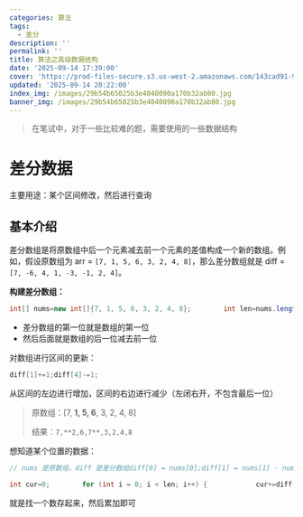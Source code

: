 ```yaml
---
categories: 算法
tags:
  - 差分
description: ''
permalink: ''
title: 算法之高级数据结构
date: '2025-09-14 17:39:00'
cover: 'https://prod-files-secure.s3.us-west-2.amazonaws.com/143cad91-961b-48b0-82dc-78fbb6eb5abe/ca363e5c-5600-40ff-b012-b0478d3f0da0/wallhaven-rrv6r7.jpg?X-Amz-Algorithm=AWS4-HMAC-SHA256&X-Amz-Content-Sha256=UNSIGNED-PAYLOAD&X-Amz-Credential=ASIAZI2LB466SRQAACLK%2F20250914%2Fus-west-2%2Fs3%2Faws4_request&X-Amz-Date=20250914T122452Z&X-Amz-Expires=3600&X-Amz-Security-Token=IQoJb3JpZ2luX2VjEN%2F%2F%2F%2F%2F%2F%2F%2F%2F%2F%2FwEaCXVzLXdlc3QtMiJHMEUCIQDQ%2BFOLYs0aPlOPi8ecRMaDgPQkCrQTjYzCbq%2BurhL3zgIgaYd3cipiNZ94Oz9gKHUbQyiCoBTXSFkWzQoAsVkOcioq%2FwMIWBAAGgw2Mzc0MjMxODM4MDUiDH1bODz7vKLoXslXZCrcA%2FjImH1uaVOjP0AR16avnPDMw1JcfaEFbMHgZlKSnyyI9r6ZZ89qOi4fVhm9DC5arodLzMMOGTuFU1MuBX0SM87y0GYN5jtvJUctpG%2BQMZksRFR9wBZExkHl5jio66giBmWgrPlQvTIc1CzOa6GDt%2BReBt51qs3Y5ZgTsCDWpkYsYODfY397jvGsZwA0NfMAvQROhViO9psTazse5vdsWbS%2FQIbMMb2m0A9NKEDDfCNGXYY%2FO3CCJa%2FPEbsCDN%2FPBzYC059Ops%2FDMm5i6gOhMWUM4dcoOnCPowGPEaPEim4W2r3CKJJ4zBzHlQ%2Bsh%2Fhx2GyAOXMrG07AqqO1qDIvdWHASDWoqnsiaVET997xEngXVyceE%2FgPFoOd8SD3inE%2F4T0ulqUep1AIrN3zTHaM27Ar8ny7GByIdaqmFlH5xeFFnonBB%2FGa4N8JOS0EOfJoEnFpTyR8Pr1BnwJ8UK5cI1%2BOU%2Ftbs6IG8f4PuSfIZERz4FK1fGOKse6cSZfpMd5sLFA%2FAlfDoO27xdJG9RB6QvNu2ZgX1%2BoTxJd99H3vRI2CUCEFpwj3rzKLqwimHV9fAZlFqM%2FwcjxrR4xHxcAOpkZVIIT%2Bv9E3rwf8X1gm6bY9yMmNKb3qcueyDjjOMOPPmcYGOqUBblc0zawETW83YxvJYlBS270j6p%2F8ZjSrN486qIFJAyoJ%2FLx8%2BXpCBLAKogCDaKmgWnXSi1r9aBC6A6%2F3267kmUPyx2b4KX6wdTey9ASNdsJbWCctEkLZi28LWwWYE29lDG2m3g4KgAvfKdv%2BbWJYezcWeYdiW%2FBgvX%2FT5t%2FlszCPVRDiOfdz0mloL6BO0E%2FchfB%2Bo%2FZaMesf2OHUpQ5cHYmZTiJq&X-Amz-Signature=dbc91586276c92511ee4621433e5396ade4a2c78254207ecd63c31d6fdff8260&X-Amz-SignedHeaders=host&x-amz-checksum-mode=ENABLED&x-id=GetObject'
updated: '2025-09-14 20:22:00'
index_img: /images/29b54b65025b3e4040090a170b32ab80.jpg
banner_img: /images/29b54b65025b3e4040090a170b32ab80.jpg
---
```

> 在笔试中，对于一些比较难的题，需要使用的一些数据结构

# 差分数据


主要用途：某个区间修改，然后进行查询


## 基本介绍


差分数组是将原数组中后一个元素减去前一个元素的差值构成一个新的数组。例如，假设原数组为 arr = `[7, 1, 5, 6, 3, 2, 4, 8]`，那么差分数组就是 diff =`[7, -6, 4, 1, -3, -1, 2, 4]`。


**构建差分数组：**


```java
int[] nums=new int[]{7, 1, 5, 6, 3, 2, 4, 8};        int len=nums.length;        int[] diff=new int[len];        diff[0]=nums[0];        for (int i = 1; i < len; i++) {            diff[i]=nums[i]-nums[i-1];        }
```

- 差分数组的第一位就是数组的第一位
- 然后后面就是数组的后一位减去前一位

对数组进行区间的更新：


```java
diff[1]+=1;diff[4]-=1;
```


从区间的左边进行增加，区间的右边进行减少（左闭右开，不包含最后一位）

> 原数组：[7, **1, 5, 6**, 3, 2, 4, 8]
>
> 结果：`7,**2,6,7**,3,2,4,8`
>
>

想知道某个位置的数据：


```java
// nums 是原数组，diff 是差分数组diff[0] = nums[0];diff[1] = nums[1] - nums[0];diff[2] = nums[2] - nums[1];...nums[0] = diff[0];nums[1] = diff[1] + nums[0] =  diff[0] + diff[1];nums[2] = nums[1] + diff[2] =  diff[0] + diff[1] + diff[2];
```


```java
int cur=0;        for (int i = 0; i < len; i++) {            cur+=diff[i];            System.out.print(cur+",");        }
```


就是找一个数存起来，然后累加即可

